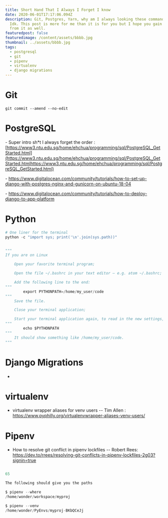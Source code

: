 ```yaml
---
title: Short Hand That I Always I Forget I know
date: 2020-06-01T17:17:06.094Z
description: Git, Postgres, Yarn, why am I always looking these commands up?
  Idk. This post is more for me than it is for you but I hope you gain something
  from it as well.
featuredpost: false
featuredimage: /content/assets/bbbb.jpg
thumbnail: ../assets/bbbb.jpg
tags:
  - postgresql
  - git
  - pipenv
  - virtualenv
  - django migrations
---
```

# Git

```shell
git commit --amend --no-edit
```

# PostgreSQL

\- Super intro sh*t I always forget the order : [https://www3.ntu.edu.sg/home/ehchua/programming/sql/PostgreSQL_GetStarted.html](https://www3.ntu.edu.sg/home/ehchua/programming/sql/PostgreSQL_GetStarted.htmlhttps://www3.ntu.edu.sg/home/ehchua/programming/sql/PostgreSQL_GetStarted.html)

\- <https://www.digitalocean.com/community/tutorials/how-to-set-up-django-with-postgres-nginx-and-gunicorn-on-ubuntu-18-04>

\- <https://www.digitalocean.com/community/tutorials/how-to-deploy-django-to-app-platform>

# Python

```python
# One liner for the terminal
python -c "import sys; print('\n'.join(sys.path))"


"""
If you are on Linux

    Open your favorite terminal program;

    Open the file ~/.bashrc in your text editor – e.g. atom ~/.bashrc;

    Add the following line to the end:
"""
        export PYTHONPATH=/home/my_user/code
"""
    Save the file.

    Close your terminal application;

    Start your terminal application again, to read in the new settings, and type this:
"""
        echo $PYTHONPATH
"""
    It should show something like /home/my_user/code.
"""
```

# Django Migrations

*

# virtualenv

* virtualenv wrapper aliases for venv users -- Tim Allen : <https://www.pyphilly.org/virtualenvwrapper-aliases-venv-users/>

# Pipenv

* How to resolve git conflict in pipenv lockfiles -- Robert Rees:  <https://dev.to/rrees/resolving-git-conflicts-in-pipenv-lockfiles-2g03?signin=true>

```python

65

The following should give you the paths

$ pipenv --where
/home/wonder/workspace/myproj

$ pipenv --venv
/home/wonder/PyEnvs/myproj-BKbQCeJj


```